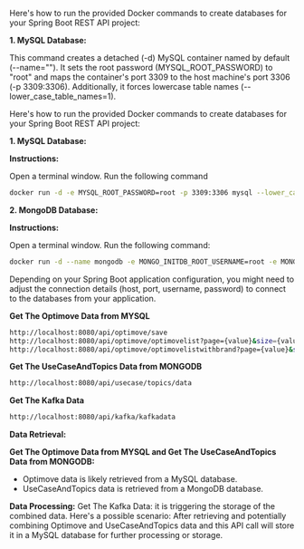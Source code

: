 Here's how to run the provided Docker commands to create databases for your Spring Boot REST API project:

**1. MySQL Database:**

This command creates a detached (-d) MySQL container named by default (--name=""). It sets the root password (MYSQL_ROOT_PASSWORD) to "root" and maps the container's port 3309 to the host machine's port 3306 (-p 3309:3306). Additionally, it forces lowercase table names (--lower_case_table_names=1).

Here's how to run the provided Docker commands to create databases for your Spring Boot REST API project:

**1. MySQL Database:**

**Instructions:**

Open a terminal window.
Run the following command
```bash
docker run -d -e MYSQL_ROOT_PASSWORD=root -p 3309:3306 mysql --lower_case_table_names=1
```

**2. MongoDB Database:**

**Instructions:**

Open a terminal window.
Run the following command:
```Bash
docker run -d --name mongodb -e MONGO_INITDB_ROOT_USERNAME=root -e MONGO_INITDB_ROOT_PASSWORD=root -p 27017:27017 mongo
```
Depending on your Spring Boot application configuration, you might need to adjust the connection details (host, port, username, password) to connect to the databases from your application.


**Get The Optimove Data from MYSQL**
```bash
http://localhost:8080/api/optimove/save
http://localhost:8080/api/optimove/optimovelist?page={value}&size={value}
http://localhost:8080/api/optimove/optimovelistwithbrand?page={value}&size={value}&brand={name}
```

**Get The UseCaseAndTopics Data from MONGODB**
```bash
http://localhost:8080/api/usecase/topics/data
```

**Get The Kafka Data**
```bash
http://localhost:8080/api/kafka/kafkadata
```


**Data Retrieval:**

**Get The Optimove Data from MYSQL and Get The UseCaseAndTopics Data from MONGODB:** 
- Optimove data is likely retrieved from a MySQL database.
- UseCaseAndTopics data is retrieved from a MongoDB database.

**Data Processing:**
Get The Kafka Data: it is triggering the storage of the combined data.
Here's a possible scenario:
After retrieving and potentially combining Optimove and UseCaseAndTopics data and this API call will store it in a MySQL database for further processing or storage.
